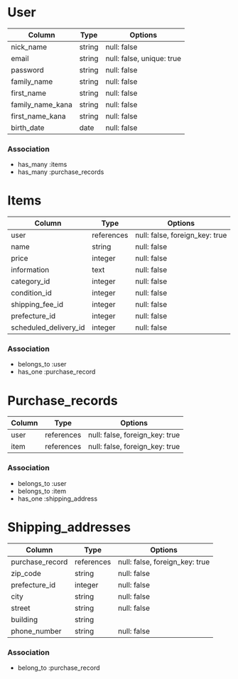 
# User

| Column             | Type    | Options                   |
| ------------------ | ------  | ------------------------- |
| nick_name          | string  | null: false               |
| email              | string  | null: false, unique: true |
| password           | string  | null: false               |
| family_name        | string  | null: false               |
| first_name         | string  | null: false               |
| family_name_kana   | string  | null: false               |
| first_name_kana    | string  | null: false               |
| birth_date         | date    | null: false               |

### Association

- has_many :items
- has_many :purchase_records

# Items 

| Column                | Type       | Options                         |
| --------------------  | ---------- | ------------------------------  |
| user                  | references | null: false, foreign_key: true  |
| name                  | string     | null: false                     |
| price                 | integer    | null: false                     |
| information           | text       | null: false                     |
| category_id           | integer    | null: false                     |
| condition_id          | integer    | null: false                     |
| shipping_fee_id       | integer    | null: false                     |
| prefecture_id         | integer    | null: false                     |
| scheduled_delivery_id | integer    | null: false                     |

### Association

- belongs_to :user
- has_one :purchase_record

# Purchase_records

| Column        | Type       | Options                        |
| ------------- | ---------- | ------------------------------ |
| user          | references | null: false, foreign_key: true |
| item          | references | null: false, foreign_key: true |

### Association

- belongs_to :user
- belongs_to :item
- has_one :shipping_address

# Shipping_addresses

| Column         | Type        | Options                         |
| -------------- | ----------  | ------------------------------  |
| purchase_record|references	 |null: false, foreign_key: true   |
| zip_code       | string      | null: false                     |
| prefecture_id  | integer     | null: false                     |
| city           | string      | null: false                     |
| street         | string      | null: false                     |
| building       | string      |                                 |
| phone_number   | string      | null: false                     |

### Association

- belong_to :purchase_record
